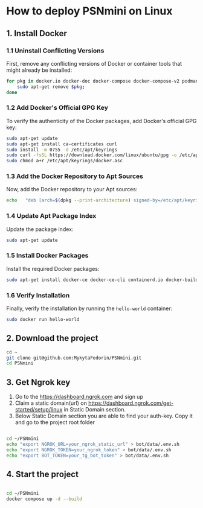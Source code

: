 # How to deploy PSNmini on Linux

## 1. Install Docker

### 1.1 Uninstall Conflicting Versions
First, remove any conflicting versions of Docker or container tools that might already be installed:

```bash
for pkg in docker.io docker-doc docker-compose docker-compose-v2 podman-docker containerd runc; do
    sudo apt-get remove $pkg;
done
```

### 1.2 Add Docker's Official GPG Key
To verify the authenticity of the Docker packages, add Docker's official GPG key:

```bash
sudo apt-get update
sudo apt-get install ca-certificates curl
sudo install -m 0755 -d /etc/apt/keyrings
sudo curl -fsSL https://download.docker.com/linux/ubuntu/gpg -o /etc/apt/keyrings/docker.asc
sudo chmod a+r /etc/apt/keyrings/docker.asc
```

### 1.3 Add the Docker Repository to Apt Sources
Now, add the Docker repository to your Apt sources:

```bash
echo   "deb [arch=$(dpkg --print-architecture) signed-by=/etc/apt/keyrings/docker.asc] https://download.docker.com/linux/ubuntu   $(. /etc/os-release && echo "$VERSION_CODENAME") stable" |   sudo tee /etc/apt/sources.list.d/docker.list > /dev/null
```

### 1.4 Update Apt Package Index
Update the package index:

```bash
sudo apt-get update
```

### 1.5 Install Docker Packages
Install the required Docker packages:

```bash
sudo apt-get install docker-ce docker-ce-cli containerd.io docker-buildx-plugin docker-compose-plugin
```

### 1.6 Verify Installation
Finally, verify the installation by running the `hello-world` container:

```bash
sudo docker run hello-world
```

## 2. Download the project
```bash
cd ~
git clone git@github.com:MykytaFedorin/PSNmini.git
cd PSNmini
```

## 3. Get Ngrok key
1. Go to the https://dashboard.ngrok.com  and sign up
2. Claim a static domain(url) on https://dashboard.ngrok.com/get-started/setup/linux in Static Domain section.
3. Below Static Domain section you are able to find your auth-key. Copy it and go to the project root folder
```bash

cd ~/PSNmini
echo "export NGROK_URL=your_ngrok_static_url" > bot/data/.env.sh
echo "export NGROK_TOKEN=your_ngrok_token" > bot/data/.env.sh
echo "export BOT_TOKEN=your_tg_bot_token" > bot/data/.env.sh

```
## 4. Start the project
```bash

cd ~/PSNmini
docker compose up -d --build

```
